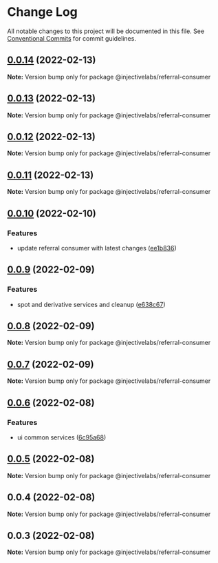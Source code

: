 # Change Log

All notable changes to this project will be documented in this file.
See [Conventional Commits](https://conventionalcommits.org) for commit guidelines.

## [0.0.14](https://github.com/InjectiveLabs/injective-ts/compare/@injectivelabs/referral-consumer@0.0.13...@injectivelabs/referral-consumer@0.0.14) (2022-02-13)

**Note:** Version bump only for package @injectivelabs/referral-consumer





## [0.0.13](https://github.com/InjectiveLabs/injective-ts/compare/@injectivelabs/referral-consumer@0.0.12...@injectivelabs/referral-consumer@0.0.13) (2022-02-13)

**Note:** Version bump only for package @injectivelabs/referral-consumer





## [0.0.12](https://github.com/InjectiveLabs/injective-ts/compare/@injectivelabs/referral-consumer@0.0.11...@injectivelabs/referral-consumer@0.0.12) (2022-02-13)

**Note:** Version bump only for package @injectivelabs/referral-consumer





## [0.0.11](https://github.com/InjectiveLabs/injective-ts/compare/@injectivelabs/referral-consumer@0.0.10...@injectivelabs/referral-consumer@0.0.11) (2022-02-13)

**Note:** Version bump only for package @injectivelabs/referral-consumer





## [0.0.10](https://github.com/InjectiveLabs/injective-ts/compare/@injectivelabs/referral-consumer@0.0.9...@injectivelabs/referral-consumer@0.0.10) (2022-02-10)


### Features

* update referral consumer with latest changes ([ee1b836](https://github.com/InjectiveLabs/injective-ts/commit/ee1b8363489f6d661c2321aad55384bce802b80a))





## [0.0.9](https://github.com/InjectiveLabs/injective-ts/compare/@injectivelabs/referral-consumer@0.0.7...@injectivelabs/referral-consumer@0.0.9) (2022-02-09)


### Features

* spot and derivative services and cleanup ([e638c67](https://github.com/InjectiveLabs/injective-ts/commit/e638c67db9ec2d8200aa0a9d47d458abb9e1ef46))





## [0.0.8](https://github.com/InjectiveLabs/injective-ts/compare/@injectivelabs/referral-consumer@0.0.7...@injectivelabs/referral-consumer@0.0.8) (2022-02-09)

**Note:** Version bump only for package @injectivelabs/referral-consumer





## [0.0.7](https://github.com/InjectiveLabs/injective-ts/compare/@injectivelabs/referral-consumer@0.0.6...@injectivelabs/referral-consumer@0.0.7) (2022-02-09)

**Note:** Version bump only for package @injectivelabs/referral-consumer





## [0.0.6](https://github.com/InjectiveLabs/injective-ts/compare/@injectivelabs/referral-consumer@0.0.5...@injectivelabs/referral-consumer@0.0.6) (2022-02-08)


### Features

* ui common services ([6c95a68](https://github.com/InjectiveLabs/injective-ts/commit/6c95a68054efb165ea451b15b2466fa4478f9971))





## [0.0.5](https://github.com/InjectiveLabs/injective-ts/compare/@injectivelabs/referral-consumer@0.0.4...@injectivelabs/referral-consumer@0.0.5) (2022-02-08)

**Note:** Version bump only for package @injectivelabs/referral-consumer





## 0.0.4 (2022-02-08)

**Note:** Version bump only for package @injectivelabs/referral-consumer





## 0.0.3 (2022-02-08)

**Note:** Version bump only for package @injectivelabs/referral-consumer
